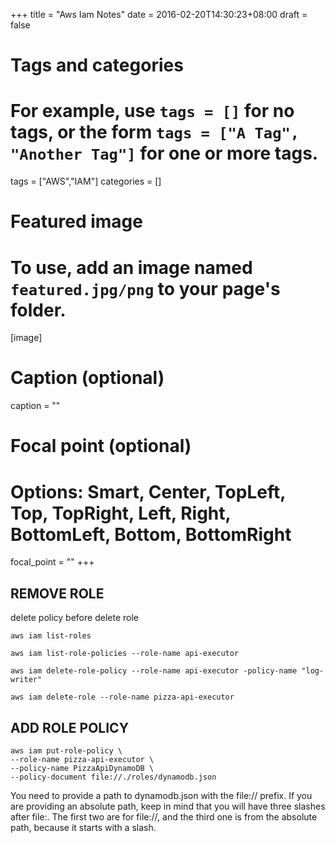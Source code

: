 +++
title = "Aws Iam Notes"
date = 2016-02-20T14:30:23+08:00
draft = false

# Tags and categories
# For example, use `tags = []` for no tags, or the form `tags = ["A Tag", "Another Tag"]` for one or more tags.
tags = ["AWS","IAM"]
categories = []

# Featured image
# To use, add an image named `featured.jpg/png` to your page's folder. 
[image]
  # Caption (optional)
  caption = ""

  # Focal point (optional)
  # Options: Smart, Center, TopLeft, Top, TopRight, Left, Right, BottomLeft, Bottom, BottomRight
  focal_point = ""
+++


## REMOVE ROLE


delete policy before delete role


```
aws iam list-roles

aws iam list-role-policies --role-name api-executor

aws iam delete-role-policy --role-name api-executor -policy-name "log-writer"

aws iam delete-role --role-name pizza-api-executor
```


## ADD ROLE POLICY

```
aws iam put-role-policy \
--role-name pizza-api-executor \
--policy-name PizzaApiDynamoDB \
--policy-document file://./roles/dynamodb.json
```


You need to provide a path to dynamodb.json with the file:// prefix.
If you are providing an absolute path, keep in mind that you will have three
slashes after file:. The first two are for file://, and the third one is from the
absolute path, because it starts with a slash.